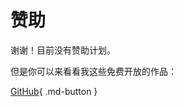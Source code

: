 # <!-- md:sponsors --> 赞助

谢谢！目前没有赞助计划。

但是你可以来看看我这些免费开放的作品：

[GitHub](https://github.com/zetaloop){ .md-button }
